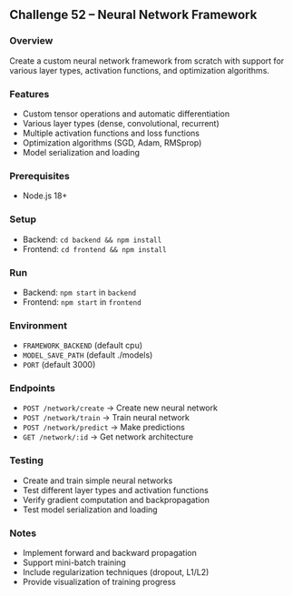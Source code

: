 ## Challenge 52 – Neural Network Framework

### Overview
Create a custom neural network framework from scratch with support for various layer types, activation functions, and optimization algorithms.

### Features
- Custom tensor operations and automatic differentiation
- Various layer types (dense, convolutional, recurrent)
- Multiple activation functions and loss functions
- Optimization algorithms (SGD, Adam, RMSprop)
- Model serialization and loading

### Prerequisites
- Node.js 18+

### Setup
- Backend: `cd backend && npm install`
- Frontend: `cd frontend && npm install`

### Run
- Backend: `npm start` in `backend`
- Frontend: `npm start` in `frontend`

### Environment
- `FRAMEWORK_BACKEND` (default cpu)
- `MODEL_SAVE_PATH` (default ./models)
- `PORT` (default 3000)

### Endpoints
- `POST /network/create` → Create new neural network
- `POST /network/train` → Train neural network
- `POST /network/predict` → Make predictions
- `GET /network/:id` → Get network architecture

### Testing
- Create and train simple neural networks
- Test different layer types and activation functions
- Verify gradient computation and backpropagation
- Test model serialization and loading

### Notes
- Implement forward and backward propagation
- Support mini-batch training
- Include regularization techniques (dropout, L1/L2)
- Provide visualization of training progress